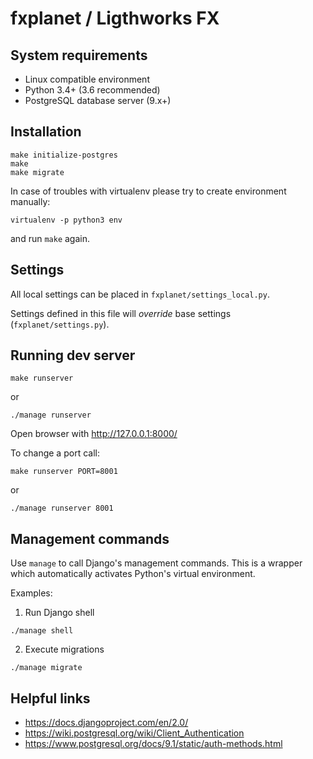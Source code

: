 # fxplanet / Ligthworks FX


## System requirements

* Linux compatible environment
* Python 3.4+ (3.6 recommended)
* PostgreSQL database server (9.x+)


## Installation


```
make initialize-postgres
make
make migrate
```

In case of troubles with virtualenv please try to create environment
manually:

```
virtualenv -p python3 env
```

and run `make` again.


## Settings


All local settings can be placed in `fxplanet/settings_local.py`.

Settings defined in this file will *override* base settings
(`fxplanet/settings.py`).


## Running dev server

```
make runserver
```

or

```
./manage runserver
```

Open browser with http://127.0.0.1:8000/


To change a port call:

```
make runserver PORT=8001
```

or

```
./manage runserver 8001
```


## Management commands

Use `manage` to call Django's management commands. This is a wrapper
which automatically activates Python's virtual environment.

Examples:

1. Run Django shell

```
./manage shell
```

2. Execute migrations

```
./manage migrate
```


## Helpful links

* https://docs.djangoproject.com/en/2.0/
* https://wiki.postgresql.org/wiki/Client_Authentication
* https://www.postgresql.org/docs/9.1/static/auth-methods.html
